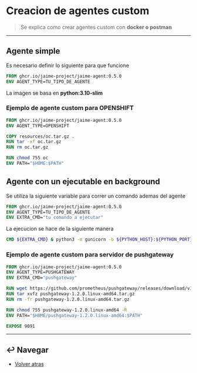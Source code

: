 # Creacion de agentes custom

> Se explica como crear agentes custom con **docker o postman**

---

## Agente simple

Es necesario definir lo siguiente para que funcione

```dockerfile
FROM ghcr.io/jaime-project/jaime-agent:0.5.0
ENV AGENT_TYPE=TU_TIPO_DE_AGENTE
```

La imagen se basa en **python:3.10-slim**

### Ejemplo de agente custom para OPENSHIFT

```dockerfile
FROM ghcr.io/jaime-project/jaime-agent:0.5.0
ENV AGENT_TYPE=OPENSHIFT

COPY resources/oc.tar.gz . 
RUN tar -xf oc.tar.gz 
RUN rm oc.tar.gz

RUN chmod 755 oc
ENV PATH="$HOME:$PATH"
```

## Agente con un ejecutable en background

Se utiliza la siguiente variable para correr un comando ademas del agente

```dockerfile
FROM ghcr.io/jaime-project/jaime-agent:0.5.0
ENV AGENT_TYPE=TU_TIPO_DE_AGENTE
ENV EXTRA_CMD="tu comando a ejecutar"
```

La ejecucion se hace de la siguiente manera

```dockerfile
CMD ${EXTRA_CMD} & python3 -m gunicorn -b ${PYTHON_HOST}:${PYTHON_PORT} --workers=1 --threads=4 app:app
```

### Ejemplo de agente custom para servidor de pushgateway

```dockerfile
FROM ghcr.io/jaime-project/jaime-agent:0.5.0
ENV AGENT_TYPE=PUSHGATEWAY
ENV EXTRA_CMD="pushgateway"

RUN wget https://github.com/prometheus/pushgateway/releases/download/v1.2.0/pushgateway-1.2.0.linux-amd64.tar.gz
RUN tar xvfz pushgateway-1.2.0.linux-amd64.tar.gz
RUN rm -fr pushgateway-1.2.0.linux-amd64.tar.gz

RUN chmod 755 pushgateway-1.2.0.linux-amd64 -R
ENV PATH="$HOME/pushgateway-1.2.0.linux-amd64:$PATH"

EXPOSE 9091
```

---

## :leftwards_arrow_with_hook: Navegar

* [Volver atras](../README.md)
